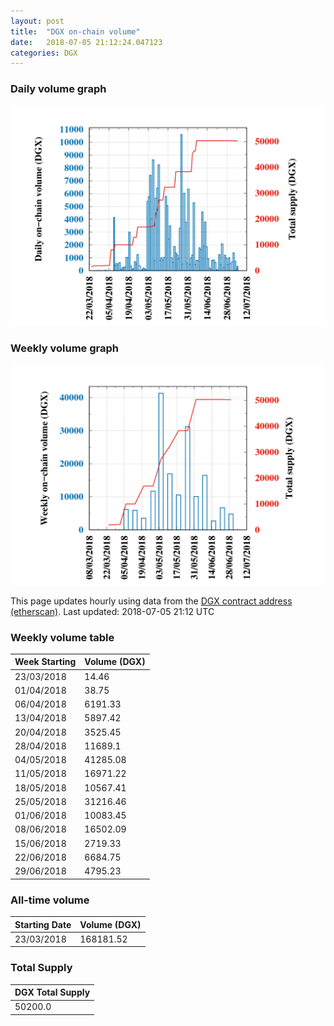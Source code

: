 ```yaml
---
layout: post
title:  "DGX on-chain volume"
date:   2018-07-05 21:12:24.047123
categories: DGX
---
```


### Daily volume graph

![DGX daily volume graph](dgxvolume_scripts/daily.png)

### Weekly volume graph

![DGX weekly volume graph](dgxvolume_scripts/out.png)

This page updates hourly using data from the [DGX contract address (etherscan)](https://etherscan.io/token/0x4f3afec4e5a3f2a6a1a411def7d7dfe50ee057bf). Last updated:
2018-07-05 21:12 UTC

### Weekly volume table

Week Starting | Volume (DGX)
--- | ---
23/03/2018|14.46
01/04/2018|38.75
06/04/2018|6191.33
13/04/2018|5897.42
20/04/2018|3525.45
28/04/2018|11689.1
04/05/2018|41285.08
11/05/2018|16971.22
18/05/2018|10567.41
25/05/2018|31216.46
01/06/2018|10083.45
08/06/2018|16502.09
15/06/2018|2719.33
22/06/2018|6684.75
29/06/2018|4795.23


### All-time volume

Starting Date | Volume (DGX)
--- | ---
23/03/2018|168181.52

### Total Supply

| DGX Total Supply |
| --- |
|50200.0|

